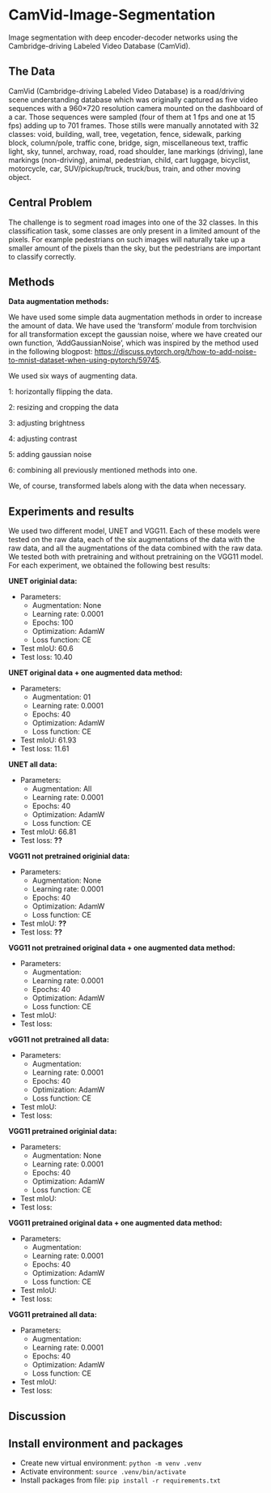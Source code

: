 # CamVid-Image-Segmentation
Image segmentation with deep encoder-decoder networks using the Cambridge-driving Labeled Video Database (CamVid). 


## The Data

CamVid (Cambridge-driving Labeled Video Database) is a road/driving scene understanding database which was originally captured as five video sequences with a 960×720 resolution camera mounted on the dashboard of a car. Those sequences were sampled (four of them at 1 fps and one at 15 fps) adding up to 701 frames. Those stills were manually annotated with 32 classes: void, building, wall, tree, vegetation, fence, sidewalk, parking block, column/pole, traffic cone, bridge, sign, miscellaneous text, traffic light, sky, tunnel, archway, road, road shoulder, lane markings (driving), lane markings (non-driving), animal, pedestrian, child, cart luggage, bicyclist, motorcycle, car, SUV/pickup/truck, truck/bus, train, and other moving object. 

## Central Problem

The challenge is to segment road images into one of the 32 classes. In this classification task, some classes are only present in a limited amount of the pixels. For example pedestrians on such images will naturally take up a smaller amount of the pixels than the sky, but the pedestrians are important to classify correctly.

## Methods

**Data augmentation methods:**

We have used some simple data augmentation methods in order to increase the amount of data.  We have used the ‘transform’ module from torchvision for all transformation except the gaussian noise, where we have created our own function, ‘AddGaussianNoise’, which was inspired by the method used in the following blogpost: 
https://discuss.pytorch.org/t/how-to-add-noise-to-mnist-dataset-when-using-pytorch/59745.

We used six ways of augmenting data. 

1: horizontally flipping the data.

2: resizing and cropping the data

3: adjusting brightness

4: adjusting contrast

5: adding gaussian noise

6: combining all previously mentioned methods into one. 

We, of course, transformed labels along with the data when necessary.

## Experiments and results

We used two different model, UNET and VGG11. Each of these models were tested on the raw data, each of the six augmentations of the data with the raw data, and all the augmentations of the data combined with the raw data. We tested both with pretraining and without pretraining on the VGG11 model.
For each experiment, we obtained the following best results:

**UNET originial data:** 

- Parameters: 
  - Augmentation: None
  - Learning rate: 0.0001
  - Epochs: 100
  - Optimization: AdamW
  - Loss function: CE
- Test mIoU: 60.6
- Test loss: 10.40

**UNET original data + one augmented data method:**

- Parameters: 
  - Augmentation: 01
  - Learning rate: 0.0001
  - Epochs: 40
  - Optimization: AdamW
  - Loss function: CE
- Test mIoU: 61.93
- Test loss: 11.61

**UNET all data:**

- Parameters: 
  - Augmentation: All
  - Learning rate: 0.0001
  - Epochs: 40
  - Optimization: AdamW
  - Loss function: CE
- Test mIoU: 66.81
- Test loss: **??**

**VGG11 not pretrained originial data:**

- Parameters:
  - Augmentation: None
  - Learning rate: 0.0001
  - Epochs: 40
  - Optimization: AdamW
  - Loss function: CE
- Test mIoU: **??**
- Test loss: **??**

**VGG11 not pretrained original data + one augmented data method:**

- Parameters: 
  - Augmentation:
  - Learning rate: 0.0001
  - Epochs: 40
  - Optimization: AdamW
  - Loss function: CE
- Test mIoU:
- Test loss:

**vGG11 not pretrained all data:**

- Parameters: 
  - Augmentation:
  - Learning rate: 0.0001
  - Epochs: 40
  - Optimization: AdamW
  - Loss function: CE
- Test mIoU:
- Test loss:

**VGG11 pretrained originial data:**

- Parameters:
  - Augmentation: None
  - Learning rate: 0.0001
  - Epochs: 40
  - Optimization: AdamW
  - Loss function: CE
- Test mIoU:
- Test loss:

**VGG11 pretrained original data + one augmented data method:**

- Parameters: 
  - Augmentation:
  - Learning rate: 0.0001
  - Epochs: 40
  - Optimization: AdamW
  - Loss function: CE
- Test mIoU:
- Test loss:

**VGG11 pretrained all data:**

- Parameters: 
  - Augmentation:
  - Learning rate: 0.0001
  - Epochs: 40
  - Optimization: AdamW
  - Loss function: CE
- Test mIoU:
- Test loss:

## Discussion

## Install environment and packages

- Create new virtual environment: `python -m venv .venv`
- Activate environment: `source .venv/bin/activate`
- Install packages from file: `pip install -r requirements.txt`

